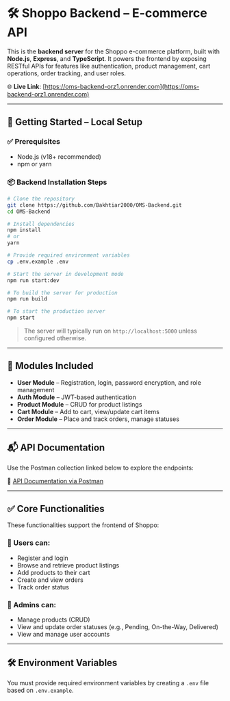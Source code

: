 # 🛠️ Shoppo Backend – E-commerce API

This is the **backend server** for the Shoppo e-commerce platform, built with **Node.js**, **Express**, and **TypeScript**. It powers the frontend by exposing RESTful APIs for features like authentication, product management, cart operations, order tracking, and user roles.

🌐 **Live Link**: [https://oms-backend-orz1.onrender.com](https://oms-backend-orz1.onrender.com)

---

## 🚀 Getting Started – Local Setup

### ✅ Prerequisites

- Node.js (v18+ recommended)
- npm or yarn

### 📦 Backend Installation Steps

```bash
# Clone the repository
git clone https://github.com/Bakhtiar2000/OMS-Backend.git
cd OMS-Backend

# Install dependencies
npm install
# or
yarn

# Provide required environment variables
cp .env.example .env

# Start the server in development mode
npm run start:dev

# To build the server for production
npm run build

# To start the production server
npm start
```

> The server will typically run on `http://localhost:5000` unless configured otherwise.

---

## 🧠 Modules Included

- **User Module** – Registration, login, password encryption, and role management
- **Auth Module** – JWT-based authentication
- **Product Module** – CRUD for product listings
- **Cart Module** – Add to cart, view/update cart items
- **Order Module** – Place and track orders, manage statuses

---

## 📬 API Documentation

Use the Postman collection linked below to explore the endpoints:

🔗 [API Documentation via Postman](https://documenter.getpostman.com/view/32926736/2sB2qai2Fn)

---

## ✅ Core Functionalities

These functionalities support the frontend of Shoppo:

### 👤 Users can:

- Register and login
- Browse and retrieve product listings
- Add products to their cart
- Create and view orders
- Track order status

### 🔐 Admins can:

- Manage products (CRUD)
- View and update order statuses (e.g., Pending, On-the-Way, Delivered)
- View and manage user accounts

---

## 🛠️ Environment Variables

You must provide required environment variables by creating a `.env` file based on `.env.example`.
